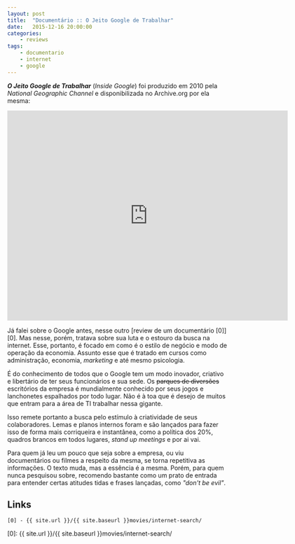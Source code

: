 ```yaml
---
layout: post
title:  "Documentário :: O Jeito Google de Trabalhar"
date:   2015-12-16 20:00:00
categories:
    - reviews
tags:
    - documentario
    - internet
    - google
---
```


***O Jeito Google de Trabalhar*** (*Inside Google*) foi produzido em 2010 pela *National Geographic Channel* e disponibilizada no Archive.org por ela mesma:

<iframe src="https://archive.org/embed/Jeito.Google.Trabalhar" width="640" height="480" frameborder="0" webkitallowfullscreen="true" mozallowfullscreen="true" allowfullscreen></iframe>

Já falei sobre o Google antes, nesse outro [review de um documentário \[0\]][0]. Mas nesse, porém, tratava sobre sua luta e o estouro da busca na internet. Esse, portanto, é focado em como é o estilo de negócio e modo de operação da economia. Assunto esse que é tratado em cursos como administração, economia, *marketing* e até mesmo psicologia.

É do conhecimento de todos que o Google tem um modo inovador, criativo e libertário de ter seus funcionários e sua sede. Os <del>parques de diversões</del> escritórios da empresa é mundialmente conhecido por seus jogos e lanchonetes espalhados por todo lugar. Não é à toa que é desejo de muitos que entram para a área de TI trabalhar nessa gigante.

Isso remete portanto a busca pelo estímulo à criatividade de seus colaboradores. Lemas e planos internos foram e são lançados para fazer isso de forma mais corriqueira e instantânea, como a política dos 20%, quadros brancos em todos lugares, *stand up meetings* e por ai vai.

Para quem já leu um pouco que seja sobre a empresa, ou viu documentários ou filmes a respeito da mesma, se torna repetitiva as informações. O texto muda, mas a essência é a mesma. Porém, para quem nunca pesquisou sobre, recomendo bastante como um prato de entrada para entender certas atitudes tidas e frases lançadas, como *"don't be evil"*.

## Links 

~~~
[0] - {{ site.url }}/{{ site.baseurl }}movies/internet-search/
~~~

[0]: {{ site.url }}/{{ site.baseurl }}movies/internet-search/